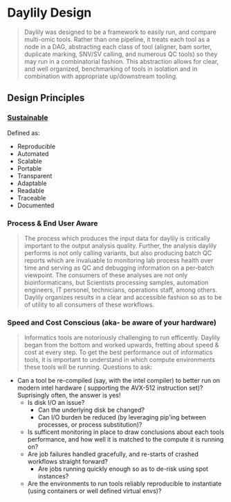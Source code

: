 # Daylily Design

  > Daylily was designed to be a framework to easily run, and compare multi-omic tools. Rather than one pipeline, it treats each tool as a node in a DAG, abstracting each class of tool (aligner, bam sorter, duplicate marking, SNV/SV calling, and numerous QC tools) so they may run in a combinatorial fashion. This abstraction allows for clear, and well organized, benchmarking of tools in isolation and in combination with appropriate up/downstream tooling.

## Design Principles

### [Sustainable](https://f1000research.com/articles/10-33/v2)
Defined as:
  - Reproducible
  - Automated
  - Scalable
  - Portable
  - Transparent
  - Adaptable
  - Readable
  - Traceable
  - Documented
  
### Process & End User Aware
  > The process which produces the input data for daylily is critically important to the output analysis quality. Further, the analysis daylily performs is not only calling variants, but also producing batch QC reports which are invaluable to monitoring lab process health over time and serving as QC and debugging information on a per-batch viewpoint.  The consumers of these analyses are not only bioinformaticans, but Scientists processing samples, automation engineers, IT personel, technicians, operations staff, among others.  Daylily organizes results in a clear and accessible fashion so as to be of utility to all consumers of these workflows.
  
### Speed and Cost Conscious (aka- be aware of your hardware)
  > Informatics tools are notoriously challenging to run efficently. Daylily began from the bottom and worked upwards, fretting about speed & cost at every step. To get the best performance out of informatics tools, it is important to understand in which compute environments these tools will be running. Questions to ask:

  - Can a tool be re-compiled (say, with the intel compiler) to better run on modern intel hardware ( supporting the AVX-512 instruction set)? Suprisingly often, the answer is yes!
    - Is disk I/O an issue?  
      - Can the underlying disk be changed? 
      - Can I/O burden be reduced (by leveraging pip'ing between processes, or process substitution)?
    - Is sufficent monitoring in place to draw conclusions about each tools performance, and how well it is matched to the compute it is running on?
    - Are job failures handled gracefully, and re-starts of crashed workflows straight forward?
      - Are jobs running quickly enough so as to de-risk using spot instances? 
    - Are the environments to run tools reliably reproducible to instantiate (using containers or well defined virtual envs)?
